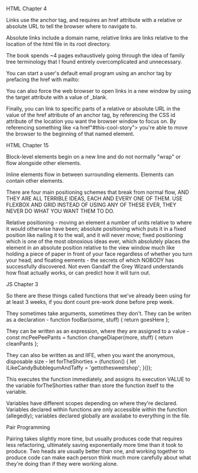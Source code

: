 HTML Chapter 4

Links use the anchor tag, <a> and requires an href attribute with a relative
or absolute URL to tell the browser where to navigate to.

Absolute links include a domain name, relative links are links relative to the location of the html file in its root directory.

The book spends ~4 pages exhaustively going through the idea of family tree terminology that I found entirely overcomplicated and unnecessary.

You can start a user's default email program using an anchor tag by prefacing the href with mailto:

You can also force the web browser to open links in a new window by using the target attribute with a value of _blank.

Finally, you can link to specific parts of a relative or absolute URL in the value of the href attribute of an anchor tag, by referencing the CSS id attribute of the location you want the browser window to focus on. By referencing something like <a href"#this-cool-story"> you're able to move the browser to the beginning of that named element.

HTML Chapter 15

Block-level elements begin on a new line and do not normally "wrap" or flow alongside other elements.

Inline elements flow in between surrounding elements. Elements can contain other elements.

There are four main positioning schemes that break from normal flow, AND THEY ARE ALL TERRIBLE IDEAS, EACH AND EVERY ONE OF THEM. USE FLEXBOX AND GRID INSTEAD OF USING ANY OF THESE EVER, THEY NEVER DO WHAT YOU WANT THEM TO DO.

Relative positioning - moving an element a number of units relative to where it would otherwise have been; absolute positioning which puts it in a fixed position like nailing it to the wall, and it will never move; fixed positioning which is one of the most obnoxious ideas ever, which absolutely places the element in an absolute position relative to the view window much like holding a piece of paper in front of your face regardless of whether you turn your head; and floating eements - the secrets of which NOBODY has successfully discovered. Not even Gandalf the Grey Wizard understands how float actually works, or can predict how it will turn out.

JS Chapter 3

So there are these things called functions that we've already been using for at least 3 weeks, if you dont count pre-work done before prep week.

They sometimes take arguments, sometimes they don't. They can be writen as a declaration - function fooBar(some, stuff) { return goesHere };

They can be written as an expression, where they are assigned to a value - const mcPeePeePants = function changeDiaper(more, stuff) { return cleanPants };

They can also be written as and IIFE, when you want the anonymous, disposable size - let forTheShorties = (function() { let iLikeCandyBubblegumAndTaffy = 'gettothesweetshop'; }());

This executes the function immediately, and assigns its execution VALUE to the variable forTheShorties rather than store the function itself to the variable.

Variables have different scopes depending on where they're declared. Variables declared within functions are only accessible within the function (allegedly); variables declared globally are availabe to everything in the file.

Pair Programming

Pairing takes slightly more time, but usually produces code that requires less refactoring, ultimately saving exponentially more time than it took to produce. Two heads are usually better than one, and working together to produce code can make each person think much more carefully about what they're doing than if they were working alone. 